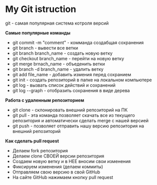 # My Git istruction
git - самая популярная система котроля версий

__Cамые популярные команды__ 
* git commit -m "comment" - комманда создабщая сохранения
* git branch - вывести все ветки
* git branch branch_name - создать новую ветку
* git checkout branch_name - перейти на новую ветку
* git merge brnach_name - объеденить ветки
* git branch -d branch_name - удалить ветку
* git add file_name - добавить измения перед сохранием
* git init - создать репозиторий в папке на локальном компьютере
* git log - вызвать список действий и сохранений 
* git log --graph - отобразить сохранения в виде дерева

 __Работа с удаленным репозиторием__ 

* git clone - cклонировать внешний репозиторий на ПК
* git pull - эта команда позволяет скачать все из текущего репозитория и автоматически сделать merge с нашей версией
* git push - позволяет отправить нашу версию репозитория на внешний репозиторий

__Как сделать pull request__
* Делаем fork репозитория
* Делаем clone СВОЕЙ версии репозитория
* Создаем новую ветку и в НЕЕ вносим свои изменения
* Фиксируем изменения (делаем коммиты)
* Отправляем свою версию в свой GitHub
* На сайте GitHub нажимаем кнопку pull request
